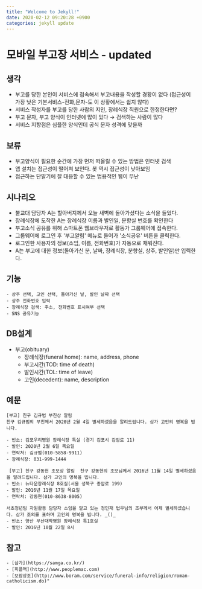 ```yaml
---
title: "Welcome to Jekyll!"
date: 2020-02-12 09:20:28 +0900
categories: jekyll update
---
```


# 모바일 부고장 서비스 - updated

## 생각
* 부고를 당한 본인이 서비스에 접속해서 부고내용을 작성할 경황이 없다 (접근성이 가장 낮은 기본서비스-전화,문자-도 이 상황에서는 쉽지 않다)
* 서비스 작성자를 부고를 당한 사람의 지인, 장례식장 직원으로 한정한다면?
* 부고 문자, 부고 양식이 인터넷에 많이 있다 → 검색하는 사람이 많다
* 서비스 지향점은 심플한 양식인데 공식 문자 성격에 맞을까

## 보류
* 부고양식이 필요한 순간에 가장 먼저 떠올릴 수 있는 방법은 인터넷 검색
* 앱 설치는 접근성이 떨어져 보인다. 봇 역시 접근성이 낮아보임
* 접근하는 단말기에 잘 대응할 수 있는 범용적인 웹이 무난

## 시나리오
* 불교대 담당자 A는 할아버지께서 오늘 새벽에 돌아가셨다는 소식을 들었다. 
* 장례식장에 도착한 A는 장례식장 이름과 발인일, 분향실 번호를 확인한다
* 부고소식 공유를 위해 스마트폰 웹브라우저로 활동가 그룹웨어에 접속한다.
* 그룹웨어에 로그인 후 '부고알림' 메뉴로 들어가 '소식공유' 버튼을 클릭한다. 
* 로그인한 사용자의 정보(소임, 이름, 전화번호)가 자동으로 채워진다.
* A는 부고에 대한 정보(돌아가신 분, 날짜, 장례식장, 분향실, 상주, 발인일)만 입력한다.

## 기능
	- 상주 선택, 고인 선택, 돌아가신 날, 발인 날짜 선택
	- 상주 전화번호 입력
	- 장례식장 검색: 주소, 전화번호 표시여부 선택
	- SNS 공유기능

## DB설계
- 부고(obituary)
	- 장례식장(funeral home): name, address, phone
	- 부고시간(TOD: time of death)
	- 발인시간(TOL: time of leave)
	- 고인(decedent): name, description

## 예문
```
[부고] 친구 김규범 부친상 알림  
친구 김규범의 부친께서 2020년 2월 4일 별세하셨음을 알려드립니다. 삼가 고인의 명복을 빕니다. 

- 빈소: 김포우리병원 장례식장 특실 (경기 김포시 감암로 11)
- 발인: 2020년 2월 6일 목요일 
- 연락처: 김규범(010-5858-9911)
- 장례식장: 031-999-1444
```
 
```
 [부고] 친구 강동현 조모상 알림  친구 강동현의 조모님께서 2016년 11월 14일 별세하셨음을 알려드립니다. 삼가 고인의 명복을 빕니다. 
- 빈소: 뉴타운장례식장 8호실(서울 성북구 종암로 199) 
- 발인: 2016년 11월 17일 목요일 
- 연락처: 강동현(010-8638-8005)
```

```
서초청년팀 자원활동 담당자 소임을 맡고 있는 정민재 법우님의 조부께서 어제 별세하셨습니다. 삼가 조의를 표하며 고인의 명복을 빕니다. _()_ 
- 빈소: 양산 부산대학병원 장례식장 특1호실 
- 발인: 2016년 10월 22일 8시
```  

## 참고
	- [삼가](https://samga.co.kr/)
	- [피플맥](http://www.peoplemac.com)
	- [보람상조](http://www.boram.com/service/funeral-info/religion/roman-catholicism.do)"
